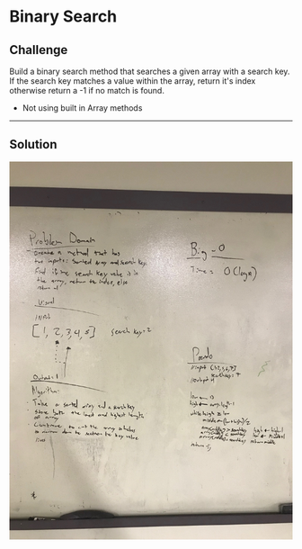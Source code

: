 # Binary Search

## Challenge
Build a binary search method that searches a given array with a search key. If the search key matches a value within the array, return it's index otherwise return a -1 if no match is found.
* Not using built in Array methods
***
## Solution
![ArrayBinarySearch whiteboard image](../../../assets/array_binary_search.JPG)